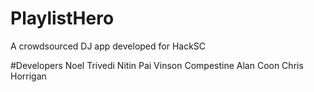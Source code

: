 # PlaylistHero
A crowdsourced DJ app developed for HackSC

#Developers
Noel Trivedi
Nitin Pai
Vinson Compestine
Alan Coon
Chris Horrigan
